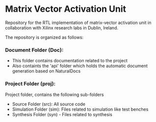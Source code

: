 # Matrix Vector Activation Unit 

Repository for the RTL implementation of matrix-vector activation unit in collaboration with Xilinx research labs in Dublin, Ireland.

The repository is organized as follows:
### Document Folder (Doc):
  - This folder contains documentation related to the project
  - Also containts the 'api' folder which holds the automatic document generation based on NaturalDocs
### Project Folder (proj):
Project folder, contains the following sub-folders
  - Source Folder (src): All source code
  - Simulation Folder (sim): Files related to simulation like test benches
  - Synthesis Folder (syn) - Files related to synthesis
